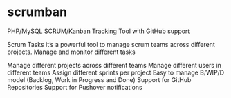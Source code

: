scrumban
========

PHP/MySQL SCRUM/Kanban Tracking Tool with GitHub support

Scrum Tasks it’s a powerful tool to manage scrum teams across different projects. Manage and monitor different tasks

Manage different projects across different teams
Manage different users in different teams
Assign different sprints per project
Easy to manage B/WIP/D model (Backlog, Work in Progress and Done)
Support for GitHub Repositories
Support for Pushover notifications
